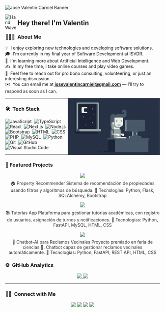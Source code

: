 ![Jose Valentin Carniel Banner](https://www.digitaland.tv/wp-content/uploads/2016/03/banner_developer-.jpg)

<img alt="Hand Wave" src="./assets/Hand%20Wave.gif" width="40" align="left"/>
<h2>Hey there! I'm Valentin</h2>

### 👨🏻‍💻 &nbsp;About Me

💡 &nbsp;I enjoy exploring new technologies and developing software solutions.  
🎓 &nbsp;I'm currently in my final year of Software Development at ISVDR.  
🌱 &nbsp;I'm learning more about Artificial Intelligence and Web Development.  
✍️ &nbsp;In my free time, I take online courses and play video games.  
💬 &nbsp;Feel free to reach out for pro bono consulting, volunteering, or just an interesting discussion.  
✉️ &nbsp;You can email me at **josevalentincarniel@gmail.com** — I’ll try to respond as soon as I can.

<img alt="Night Coding" src="https://raw.githubusercontent.com/AVS1508/AVS1508/master/assets/Night-Coding.gif" align="right"/>

---

### 🛠 &nbsp;Tech Stack

![JavaScript](https://img.shields.io/badge/-JavaScript-05122A?style=flat&logo=javascript)&nbsp;
![TypeScript](https://img.shields.io/badge/-TypeScript-05122A?style=flat&logo=typescript)&nbsp;
![React](https://img.shields.io/badge/-React-05122A?style=flat&logo=react)&nbsp;
![Next.js](https://img.shields.io/badge/-Next.js-05122A?style=flat&logo=next.js)&nbsp;
![Node.js](https://img.shields.io/badge/-Node.js-05122A?style=flat&logo=node.js)&nbsp;
![Bootstrap](https://img.shields.io/badge/-Bootstrap-05122A?style=flat&logo=bootstrap&logoColor=563D7C)&nbsp;
![HTML](https://img.shields.io/badge/-HTML-05122A?style=flat&logo=HTML5)&nbsp;
![CSS](https://img.shields.io/badge/-CSS-05122A?style=flat&logo=CSS3&logoColor=1572B6)&nbsp;
![PHP](https://img.shields.io/badge/-PHP-05122A?style=flat&logo=php)&nbsp;
![MySQL](https://img.shields.io/badge/-MySQL-05122A?style=flat&logo=mysql)&nbsp;
![Python](https://img.shields.io/badge/-Python-05122A?style=flat&logo=python)&nbsp;
![Git](https://img.shields.io/badge/-Git-05122A?style=flat&logo=git)&nbsp;
![GitHub](https://img.shields.io/badge/-GitHub-05122A?style=flat&logo=github)&nbsp;
![Visual Studio Code](https://img.shields.io/badge/-VS%20Code-05122A?style=flat&logo=visual-studio-code&logoColor=007ACC)&nbsp;

---

### 🚀 Featured Projects

<!-- START PROJECTS -->
<div align="center">

<a href="https://github.com/ValentinCarniel/property-recommenderv2" style="text-decoration:none">
  <img src="https://github-readme-stats.vercel.app/api/pin/?username=ValentinCarniel&repo=property-recommenderv2&theme=algolia" />
  <p style="text-align:center;color:#333;margin-top:5px;">🏠 Property Recommender Sistema de recomendación de propiedades usando filtros y algoritmos de búsqueda. 🔧 Tecnologías: Python, Flask, SQLAlchemy, Bootstrap</p>
</a>

<a href="https://github.com/ValentinCarniel/Tutorias_app" style="text-decoration:none">
  <img src="https://github-readme-stats.vercel.app/api/pin/?username=ValentinCarniel&repo=Tutorias_app&theme=algolia" />
  <p style="text-align:center;color:#333;margin-top:5px;">📚 Tutorías App Plataforma para gestionar tutorías académicas, con registro de usuarios, asignación de turnos y notificaciones. 🔧 Tecnologías: Python, FastAPI, MySQL, HTML, CSS</p>
</a>

<a href="https://github.com/ValentinCarniel/Chatbot-Ai" style="text-decoration:none">
  <img src="https://github-readme-stats.vercel.app/api/pin/?username=ValentinCarniel&repo=Chatbot-Ai&theme=algolia" />
  <p style="text-align:center;color:#333;margin-top:5px;">🤖 Chatbot-AI para Reclamos Vecinales Proyecto premiado en feria de ciencias 🎉. Chatbot capaz de gestionar reclamos vecinales automáticamente. 🔧 Tecnologías: Python, FastAPI, REST API, HTML, CSS</p>
</a>

</div>

<!-- END PROJECTS -->

### ⚙️ &nbsp;GitHub Analytics

<p align="center">
<a href="https://github.com/ValentinCarniel">
  <img height="180em" src="https://github-readme-stats-eight-theta.vercel.app/api?username=ValentinCarniel&show_icons=true&theme=algolia&include_all_commits=true&count_private=true"/>
  <img height="180em" src="https://github-readme-stats-eight-theta.vercel.app/api/top-langs/?username=ValentinCarniel&layout=compact&langs_count=8&theme=algolia"/>
</a>
</p>

---

### 🤝🏻 &nbsp;Connect with Me

<p align="center">
<a href="https://www.linkedin.com/in/valentin-carniel-139043300/"><img src="https://img.shields.io/badge/-Jose%20Valentin%20Carniel-0077B5?style=flat&logo=Linkedin&logoColor=white"/></a>
<a href="mailto:josevalentincarniel@gmail.com"><img src="https://img.shields.io/badge/-josevalentincarniel@gmail.com-D14836?style=flat&logo=Gmail&logoColor=white"/></a>
<a href="https://instagram.com/ValentinCarniel"><img src="https://img.shields.io/badge/-@ValentinCarniel-E4405F?style=flat&logo=Instagram&logoColor=white"/></a>
<a href="https://facebook.com/ValentinCarniel"><img src="https://img.shields.io/badge/-@ValentinCarniel-1877F2?style=flat&logo=Facebook&logoColor=white"/></a>
</p>

